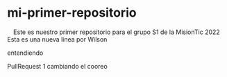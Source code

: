 # mi-primer-repositorio
<div align="center">
Este es nuestro primer repositorio para el grupo S1 de la MisionTic 2022
</div>
Esta es una nueva linea por Wilson

entendiendo

PullRequest 1
cambiando el cooreo
